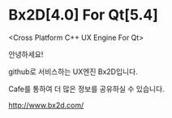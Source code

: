 Bx2D[4.0] For Qt[5.4]
====

<Cross Platform C++ UX Engine For Qt>

안녕하세요!

github로 서비스하는 UX엔진 Bx2D입니다.

Cafe를 통하여 더 많은 정보를 공유하실 수 있습니다.

http://www.bx2d.com/
